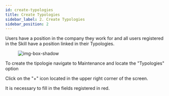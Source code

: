```yaml
---
id: create-typologies 
title: Create Typologies
sidebar_label: 2. Create Typologies
sidebar_position: 2
---
```


Users have a position in the company they work for and all users registered in the Skill have a position linked in their Typologies.

<figure>

![img-box-shadow](/img/university/maintenance/typologies.png)
</figure>

To create the tipologie navigate to Maintenance and locate the "Typologies" option

Click on the "+" icon located in the upper right corner of the screen.

It is necessary to fill in the fields registered in red.
